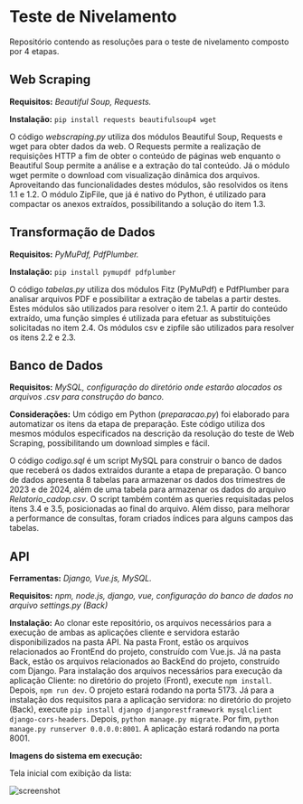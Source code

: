 # Teste de Nivelamento
Repositório contendo as resoluções para o teste de nivelamento composto por 4 etapas.

## Web Scraping

**Requisitos:** _Beautiful Soup, Requests._

**Instalação:**
``` pip install requests beautifulsoup4 wget ```

O código _webscraping.py_ utiliza dos módulos Beautiful Soup, Requests e wget para obter dados da web. O Requests permite a realização de requisições HTTP a fim de obter o conteúdo de páginas web enquanto o Beautiful Soup permite a análise e a extração do tal conteúdo. Já o módulo wget permite o download com visualização dinâmica dos arquivos. Aproveitando das funcionalidades destes módulos, são resolvidos os itens 1.1 e 1.2. O módulo ZipFile, que já é nativo do Python, é utilizado para compactar os anexos extraídos, possibilitando a solução do item 1.3. 

## Transformação de Dados

**Requisitos:** _PyMuPdf, PdfPlumber._

**Instalação:**
``` pip install pymupdf pdfplumber ```

O código _tabelas.py_ utiliza dos módulos Fitz (PyMuPdf) e PdfPlumber para analisar arquivos PDF e possibilitar a extração de tabelas a partir destes. Estes módulos são utilizados para resolver o item 2.1. A partir do conteúdo extraído, uma função simples é utilizada para efetuar as substituições solicitadas no item 2.4. Os módulos csv e zipfile são utilizados para resolver os itens 2.2 e 2.3.

## Banco de Dados

**Requisitos:** _MySQL, configuração do diretório onde estarão alocados os arquivos .csv para construção do banco._

**Considerações:** Um código em Python (_preparacao.py_) foi elaborado para automatizar os itens da etapa de preparação. Este código utiliza dos mesmos módulos especificados na descrição da resolução do teste de Web Scraping, possibilitando um download simples e fácil.

O código _codigo.sql_ é um script MySQL para construir o banco de dados que receberá os dados extraídos durante a etapa de preparação. O banco de dados apresenta 8 tabelas para armazenar os dados dos trimestres de 2023 e de 2024, além de uma tabela para armazenar os dados do arquivo _Relatorio_cadop.csv_. O script também contém as queries requisitadas pelos itens 3.4 e 3.5, posicionadas ao final do arquivo. Além disso, para melhorar a performance de consultas, foram criados índices para alguns campos das tabelas.

## API

**Ferramentas:** _Django, Vue.js, MySQL._

**Requisitos:** _npm, node.js, django, vue, configuração do banco de dados no arquivo settings.py (Back)_

**Instalação:** Ao clonar este repositório, os arquivos necessários para a execução de ambas as aplicações cliente e servidora estarão disponibilizados na pasta API. Na pasta Front, estão os arquivos relacionados ao FrontEnd do projeto, construído com Vue.js. Já na pasta Back, estão os arquivos relacionados ao BackEnd do projeto, construído com Django. Para instalação dos arquivos necessários para execução da aplicação Cliente: no diretório do projeto (Front), execute ``` npm install ```. Depois, ``` npm run dev ```. O projeto estará rodando na porta 5173. Já para a instalação dos requisitos para a aplicação servidora: no diretório do projeto (Back), execute ```pip install django djangorestframework mysqlclient django-cors-headers```. Depois, ```python manage.py migrate```. Por fim,  ```python manage.py runserver 0.0.0.0:8001```. A aplicação estará rodando na porta 8001.

**Imagens do sistema em execução:**

Tela inicial com exibição da lista:

![screenshot](docs/images/print1.png)

